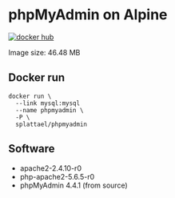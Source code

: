 # phpMyAdmin on Alpine

[![docker hub](https://img.shields.io/badge/docker-image-blue.svg?style=flat-square)](https://registry.hub.docker.com/u/splattael/phpmyadmin/)

Image size: 46.48 MB

## Docker run

    docker run \
      --link mysql:mysql
      --name phpmyadmin \
      -P \
      splattael/phpmyadmin

## Software

* apache2-2.4.10-r0
* php-apache2-5.6.5-r0
* phpMyAdmin 4.4.1 (from source)
